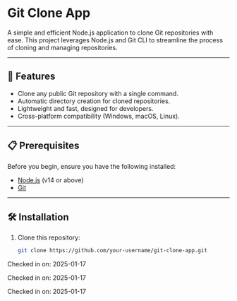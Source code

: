 # Git Clone App

A simple and efficient Node.js application to clone Git repositories with ease. This project leverages Node.js and Git CLI to streamline the process of cloning and managing repositories.

---

## 🚀 Features

- Clone any public Git repository with a single command.
- Automatic directory creation for cloned repositories.
- Lightweight and fast, designed for developers.
- Cross-platform compatibility (Windows, macOS, Linux).

---

## 📋 Prerequisites

Before you begin, ensure you have the following installed:

- [Node.js](https://nodejs.org/) (v14 or above)
- [Git](https://git-scm.com/)

---

## 🛠️ Installation

1. Clone this repository:
   ```bash
   git clone https://github.com/your-username/git-clone-app.git

Checked in on: 2025-01-17

Checked in on: 2025-01-17

Checked in on: 2025-01-17

